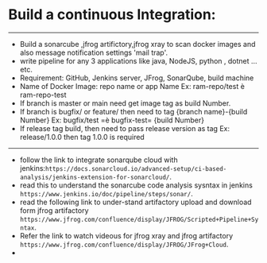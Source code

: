 # Build a continuous Integration:
----
* Build a sonarcube ,jfrog artifictory,jfrog xray to scan docker images and also message notification settings 'mail trap'.
* write pipeline for any 3 applications like java, NodeJS, python , dotnet …etc.
* Requirement:
              GitHub, Jenkins server, JFrog, SonarQube, build machine
* Name of Docker Image: repo name or app Name
 Ex: ram-repo/test è ram-repo-test
* If branch is master or main need get image tag as build Number.
* If branch is bugfix/ or feature/ then need to tag {branch name}-{build Number}
 Ex: bugfix/test =è bugfix-test= {build Number}
* If release tag build, then need to pass release version as tag
Ex: release/1.0.0 then tag 1.0.0 is required
----
* follow the link to integrate sonarqube cloud with jenkins:`https://docs.sonarcloud.io/advanced-setup/ci-based-analysis/jenkins-extension-for-sonarcloud/`.
* read this to understand the sonarcube code analysis sysntax in jenkins  `https://www.jenkins.io/doc/pipeline/steps/sonar/`.
* read the following link to under-stand artifactory upload and download form jfrog artifactory `https://www.jfrog.com/confluence/display/JFROG/Scripted+Pipeline+Syntax`.
*  Refer the link to watch videous for jfrog xray and jfrog artifactory `https://www.jfrog.com/confluence/display/JFROG/JFrog+Cloud`.
*  
